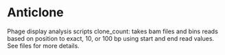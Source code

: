 # Anticlone
Phage display analysis scripts
clone_count:
takes bam files and bins reads based on position to exact, 10, or 100 bp using start and end read values. 
See files for more details.
